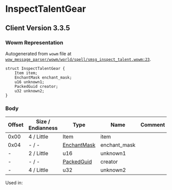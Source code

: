 # InspectTalentGear

## Client Version 3.3.5

### Wowm Representation

Autogenerated from `wowm` file at [`wow_message_parser/wowm/world/spell/smsg_inspect_talent.wowm:23`](https://github.com/gtker/wow_messages/tree/main/wow_message_parser/wowm/world/spell/smsg_inspect_talent.wowm#L23).
```rust,ignore
struct InspectTalentGear {
    Item item;
    EnchantMask enchant_mask;
    u16 unknown1;
    PackedGuid creator;
    u32 unknown2;
}
```
### Body

| Offset | Size / Endianness | Type | Name | Comment |
| ------ | ----------------- | ---- | ---- | ------- |
| 0x00 | 4 / Little | Item | item |  |
| 0x04 | - / - | [EnchantMask](../types/enchant-mask.md) | enchant_mask |  |
| - | 2 / Little | u16 | unknown1 |  |
| - | - / - | [PackedGuid](../types/packed-guid.md) | creator |  |
| - | 4 / Little | u32 | unknown2 |  |


Used in:

